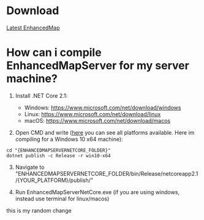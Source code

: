 # Download
[Latest EnhancedMap](https://github.com/andreakarasho/EnhancedMap/releases/tag/1.0.0.0)


# How can i compile EnhancedMapServer for my server machine?
1. Install .NET Core 2.1:

   - Windows: https://www.microsoft.com/net/download/windows
   - Linux: https://www.microsoft.com/net/download/linux
   - macOS: https://www.microsoft.com/net/download/macos
   
 2. Open CMD and write ([here](https://github.com/dotnet/docs/blob/master/docs/core/rid-catalog.md) you can see all platforms available. Here im compiling for a Windows 10 x64 machine): 
   ```
   cd "{ENHANCEDMAPSERVERNETCORE_FOLDER}"
   dotnet publish -c Release -r win10-x64
   ```
   
 3. Navigate to "ENHANCEDMAPSERVERNETCORE_FOLDER/bin/Release/netcoreapp2.1/{YOUR_PLATFORM}/publish/"
 
 4. Run EnhancedMapServerNetCore.exe (if you are using windows, instead use terminal for linux/macos)

this is my random change
